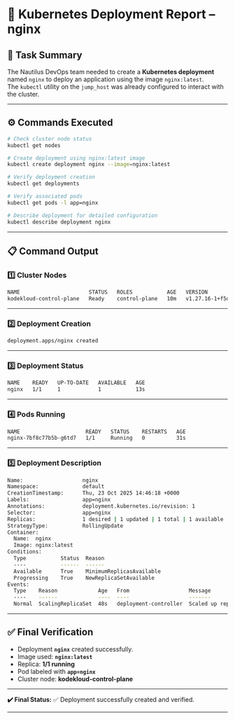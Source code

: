 # 🧾 Kubernetes Deployment Report – nginx

## 🧩 Task Summary

The Nautilus DevOps team needed to create a **Kubernetes deployment** named `nginx` to deploy an application using the image `nginx:latest`.  
The `kubectl` utility on the `jump_host` was already configured to interact with the cluster.

---

## ⚙️ Commands Executed

```bash
# Check cluster node status
kubectl get nodes

# Create deployment using nginx:latest image
kubectl create deployment nginx --image=nginx:latest

# Verify deployment creation
kubectl get deployments

# Verify associated pods
kubectl get pods -l app=nginx

# Describe deployment for detailed configuration
kubectl describe deployment nginx
```

---

## 📋 Command Output

### 1️⃣ Cluster Nodes

```bash
NAME                      STATUS   ROLES           AGE   VERSION
kodekloud-control-plane   Ready    control-plane   10m   v1.27.16-1+f5da3b717fc217
```

---

### 2️⃣ Deployment Creation

```bash
deployment.apps/nginx created
```

---

### 3️⃣ Deployment Status

```bash
NAME    READY   UP-TO-DATE   AVAILABLE   AGE
nginx   1/1     1            1           13s
```

---

### 4️⃣ Pods Running

```bash
NAME                     READY   STATUS    RESTARTS   AGE
nginx-7bf8c77b5b-g6td7   1/1     Running   0          31s
```

---

### 5️⃣ Deployment Description

```bash
Name:                   nginx
Namespace:              default
CreationTimestamp:      Thu, 23 Oct 2025 14:46:18 +0000
Labels:                 app=nginx
Annotations:            deployment.kubernetes.io/revision: 1
Selector:               app=nginx
Replicas:               1 desired | 1 updated | 1 total | 1 available | 0 unavailable
StrategyType:           RollingUpdate
Container:
  Name:  nginx
  Image: nginx:latest
Conditions:
  Type           Status  Reason
  ----           ------  ------
  Available      True    MinimumReplicasAvailable
  Progressing    True    NewReplicaSetAvailable
Events:
  Type    Reason             Age   From                   Message
  ----    ------             ----  ----                   -------
  Normal  ScalingReplicaSet  48s   deployment-controller  Scaled up replica set nginx-7bf8c77b5b to 1
```

---

## ✅ Final Verification

* Deployment **`nginx`** created successfully.
* Image used: **`nginx:latest`**
* Replica: **1/1 running**
* Pod labeled with **`app=nginx`**
* Cluster node: **kodekloud-control-plane**

---

**✔️ Final Status:**
✅ Deployment successfully created and verified.

---
